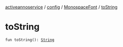 [activeannoservice](../../index.md) / [config](../index.md) / [MonospaceFont](index.md) / [toString](./to-string.md)

# toString

`fun toString(): `[`String`](https://kotlinlang.org/api/latest/jvm/stdlib/kotlin/-string/index.html)